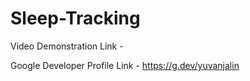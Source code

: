 # Sleep-Tracking

Video Demonstration Link - 

Google Developer Profile Link - https://g.dev/yuvanjalin
